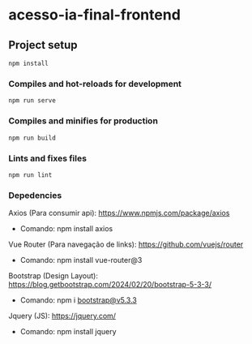 # acesso-ia-final-frontend

## Project setup
```
npm install
```

### Compiles and hot-reloads for development
```
npm run serve
```

### Compiles and minifies for production
```
npm run build
```

### Lints and fixes files
```
npm run lint
```

### Depedencies
Axios (Para consumir api): https://www.npmjs.com/package/axios
- Comando: npm install axios

Vue Router (Para navegação de links): https://github.com/vuejs/router
- Comando: npm install vue-router@3

Bootstrap (Design Layout): https://blog.getbootstrap.com/2024/02/20/bootstrap-5-3-3/
- Comando: npm i bootstrap@v5.3.3

Jquery (JS): https://jquery.com/
- Comando: npm install jquery